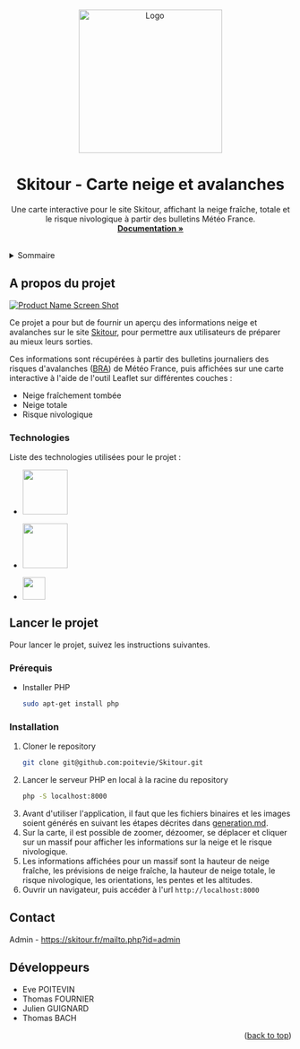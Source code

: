<a name="readme-top"></a>
<!--
*** Template: https://github.com/othneildrew/Best-README-Template
-->

<!-- PROJECT LOGO -->
<br />
<div align="center">

<a>
    <img src="https://skitour.fr/img/skitour.png" alt="Logo" width="256">
  </a>

  <h1 align="center">Skitour - Carte neige et avalanches</h3>

  <p align="center">
    Une carte interactive pour le site Skitour, affichant la neige fraîche, totale et le risque nivologique à partir des bulletins Météo France.
    <br />
    <a href="https://github.com/poitevie/Skitour"><strong>Documentation »</strong></a>
    <br />
    <br />
  </p>
</div>

<!-- TABLE OF CONTENTS -->
<details>
  <summary>Sommaire</summary>
  <ol>
    <li>
      <a href="#about-the-project">A propos du projet</a>
      <ul>
        <li><a href="#built-with">Technologies</a></li>
      </ul>
    </li>
    <li>
      <a href="#getting-started">Lancer le projet</a>
      <ul>
        <li><a href="#prerequisites">Prérequis</a></li>
        <li><a href="#installation">Installation</a></li>
      </ul>
    </li>
    <li><a href="#contact">Contact</a></li>
    <li><a href="#developpeurs">Développeurs</a></li>
  </ol>
</details>

<!-- ABOUT THE PROJECT -->
## A propos du projet

[![Product Name Screen Shot][product-screenshot]](https://skitour.fr/)  

Ce projet a pour but de fournir un aperçu des informations neige et avalanches sur le site [Skitour](https://skitour.fr/), pour permettre aux utilisateurs de préparer au mieux leurs sorties.

Ces informations sont récupérées à partir des bulletins journaliers des risques d'avalanches ([BRA](https://meteofrance.com/meteo-montagne)) de Météo France, puis affichées sur une carte interactive à l'aide de l'outil Leaflet sur différentes couches :
* Neige fraîchement tombée
* Neige totale
* Risque nivologique

### Technologies

Liste des technologies utilisées pour le projet :

* <img src="https://upload.wikimedia.org/wikipedia/commons/2/27/PHP-logo.svg" width="80" style="display: block; margin-bottom: 16px"/>
* <img src="https://upload.wikimedia.org/wikipedia/commons/thumb/1/13/Leaflet_logo.svg/320px-Leaflet_logo.svg.png" width="80" style="display: block; margin-bottom: 16px"/>
* <img src="https://upload.wikimedia.org/wikipedia/commons/6/6a/JavaScript-logo.png" width="40" style="display: block; margin-bottom: 16px"/>

<!-- GETTING STARTED -->
## Lancer le projet

Pour lancer le projet, suivez les instructions suivantes.

### Prérequis

* Installer PHP
  ```sh
  sudo apt-get install php
  ```

### Installation

1. Cloner le repository
   ```sh
   git clone git@github.com:poitevie/Skitour.git
   ```
2. Lancer le serveur PHP en local à la racine du repository
   ```sh
   php -S localhost:8000
   ```
3. Avant d'utiliser l'application, il faut que les fichiers binaires et les images soient générés en suivant les étapes décrites dans [generation.md](docs/generation.md).
4. Sur la carte, il est possible de zoomer, dézoomer, se déplacer et cliquer sur un massif pour afficher les informations sur la neige et le risque nivologique.
5. Les informations affichées pour un massif sont la hauteur de neige fraîche, les prévisions de neige fraîche, la hauteur de neige totale, le risque nivologique, les orientations, les pentes et les altitudes.
6. Ouvrir un navigateur, puis accéder à l'url `http://localhost:8000`

<!-- CONTACT -->
## Contact

Admin - https://skitour.fr/mailto.php?id=admin

<!-- DEVELOPPEURS -->
## Développeurs
* Eve POITEVIN
* Thomas FOURNIER
* Julien GUIGNARD
* Thomas BACH

<p align="right">(<a href="#readme-top">back to top</a>)</p>

[product-screenshot]: https://skitour.fr/img/bandeau.jpg
